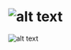 # ![alt text](https://etimg.etb2bimg.com/photo/97532430.cms)
![alt text](https://github.com/arkadipbasu/arkadipbasu.github.io/blob/main/images/cover_image.png)
